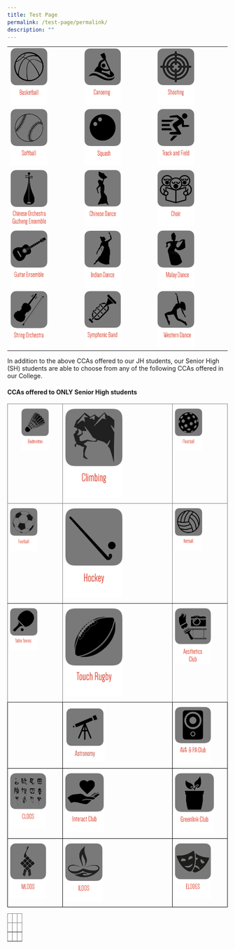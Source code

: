 ```yaml
---
title: Test Page
permalink: /test-page/permalink/
description: ""
---
```

|  |  |  |
|---|---|---|
|<a href="https://moe-nationaljc-staging.netlify.app/co-curricular-activities/ccas-offered-to-both-jh-and-sh/basketball"><img style="width:55%" src="/images/c1.png"></a>  |<a href="https://moe-nationaljc-staging.netlify.app/co-curricular-activities/ccas-offered-to-both-jh-and-sh/canoeing-and-dragon-boating"><img style="width:55%" src="/images/c2.png"></a>  | <a href="https://moe-nationaljc-staging.netlify.app/co-curricular-activities/ccas-offered-to-both-jh-and-sh/shooting-club"><img style="width:55%" src="/images/c3.png"></a> |
|<a href="https://moe-nationaljc-staging.netlify.app/co-curricular-activities/ccas-offered-to-both-jh-and-sh/softball"><img style="width:55%" src="/images/c4.png"></a>  | <a href="https://moe-nationaljc-staging.netlify.app/co-curricular-activities/ccas-offered-to-both-jh-and-sh/squash"><img style="width:55%" src="/images/c5.png"></a> | <a href="https://moe-nationaljc-staging.netlify.app/co-curricular-activities/ccas-offered-to-both-jh-and-sh/track-and-field-and-cross-country"><img style="width:55%" src="/images/c6.png"></a> |
| <a href="https://moe-nationaljc-staging.netlify.app/co-curricular-activities/ccas-offered-to-both-jh-and-sh/co-and-ge"><img style="width:55%" src="/images/c7.png"></a> | <a href="https://moe-nationaljc-staging.netlify.app/co-curricular-activities/clubs-and-societies/chinese-dance"><img style="width:55%" src="/images/c8.png"></a> | <a href="https://moe-nationaljc-staging.netlify.app/co-curricular-activities/clubs-and-societies/choir"><img style="width:55%" src="/images/c9.png"></a> |
|<a href="https://moe-nationaljc-staging.netlify.app/co-curricular-activities/clubs-and-societies/guitar-ensemble"><img style="width:55%" src="/images/c10.png"></a>  | <a href="https://moe-nationaljc-staging.netlify.app/co-curricular-activities/clubs-and-societies/indian-dance"><img style="width:55%" src="/images/c11.png"></a> | <a href="https://moe-nationaljc-staging.netlify.app/co-curricular-activities/clubs-and-societies/malay-dance"><img style="width:55%" src="/images/c12.png"></a> |
| <a href="https://moe-nationaljc-staging.netlify.app/co-curricular-activities/clubs-and-societies/string-orchestra"><img style="width:55%" src="/images/c13.png"></a> | <a href="https://moe-nationaljc-staging.netlify.app/co-curricular-activities/clubs-and-societies/symphonic-band"><img style="width:55%" src="/images/c14.png"></a> | <a href="https://moe-nationaljc-staging.netlify.app/co-curricular-activities/clubs-and-societies/western-dance"><img style="width:55%" src="/images/c15.png"></a> |
 
 
 In addition to the above CCAs offered to our JH students, our Senior High (SH) students are able to choose from any of the following CCAs offered in our College.

#### CCAs offered to ONLY Senior High students


<style type="text/css">
.tg  {border-collapse:collapse;border-spacing:0;}
.tg td{border-color:black;border-style:solid;border-width:1px;font-family:Arial, sans-serif;font-size:14px;
  overflow:hidden;padding:10px 5px;word-break:normal;}
.tg th{border-color:black;border-style:solid;border-width:1px;font-family:Arial, sans-serif;font-size:14px;
  font-weight:normal;overflow:hidden;padding:10px 5px;word-break:normal;}
.tg .tg-c3ow{border-color:inherit;text-align:center;vertical-align:top}
.tg .tg-0pky{border-color:inherit;text-align:left;vertical-align:top}
.tg .tg-0lax{text-align:left;vertical-align:top}
</style>
<table class="tg">
<thead>
  <tr>
    <th class="tg-c3ow"><a href="https://moe-nationaljc-staging.netlify.app/co-curricular-activities/clubs-and-societies/badminton"><img style="width:55%" src="/images/c16.png"></a></th>
    <th class="tg-0pky"><a href="https://moe-nationaljc-staging.netlify.app/co-curricular-activities/clubs-and-societies/climbing"><img style="width:55%" src="/images/c17.png"></a></th>
    <th class="tg-0pky"><a href="https://moe-nationaljc-staging.netlify.app/co-curricular-activities/clubs-and-societies/floorball"><img style="width:55%" src="/images/c18.png"></a></th>
  </tr>
</thead>
<tbody>
  <tr>
    <td class="tg-0pky"><a href="https://moe-nationaljc-staging.netlify.app/co-curricular-activities/clubs-and-societies/football"><img style="width:55%" src="/images/c19.png"></a></td>
    <td class="tg-0pky"><a href="https://moe-nationaljc-staging.netlify.app/co-curricular-activities/clubs-and-societies/hockey"><img style="width:55%" src="/images/c20.png"></a></td>
    <td class="tg-0pky"><a href="https://moe-nationaljc-staging.netlify.app/co-curricular-activities/clubs-and-societies/netball"><img style="width:55%" src="/images/c21.png"></a></td>
  </tr>
  <tr>
    <td class="tg-0pky"><a href="https://moe-nationaljc-staging.netlify.app/co-curricular-activities/clubs-and-societies/table-tennis"><img style="width:55%" src="/images/c22.png"></a></td>
    <td class="tg-0pky"><a href="https://moe-nationaljc-staging.netlify.app/co-curricular-activities/clubs-and-societies/touch-rugby"><img style="width:55%" src="/images/c23.png"></a></td>
    <td class="tg-0pky"><a href="https://moe-nationaljc-staging.netlify.app/co-curricular-activities/Clubs-and-Societies/aesthetics-club/"><img style="width:72%" src="/images/c24.png"></a></td>
  </tr>
  <tr>
    <td class="tg-0lax"></td>
    <td class="tg-0lax"><a href="https://moe-nationaljc-staging.netlify.app/co-curricular-activities/clubs-and-societies/astronomy-club"><img style="width:38%" src="/images/astro%20logo.jpeg"></a></td>
    <td class="tg-0lax"><a href="https://moe-nationaljc-staging.netlify.app/co-curricular-activities/clubs-and-societies/ava-and-pa-club"><img style="width:72%" src="/images/c26.png"></a></td>
  </tr>
  <tr>
    <td class="tg-0lax"><a href="https://moe-nationaljc-staging.netlify.app/co-curricular-activities/clubs-and-societies/cldds"><img style="width:72%" src="/images/c27.png"></a></td>
    <td class="tg-0lax"><a href="https://moe-nationaljc-staging.netlify.app/co-curricular-activities/clubs-and-societies/interact-club"><img style="width:37%" src="/images/c28.png"></a></td>
    <td class="tg-0lax"><a href="https://moe-nationaljc-staging.netlify.app/co-curricular-activities/clubs-and-societies/greenlink-club"><img style="width:78%" src="/images/c33.png"></a></td>
  </tr>
  <tr>
    <td class="tg-0lax"><a href="https://moe-nationaljc-staging.netlify.app/co-curricular-activities/clubs-and-societies/malay-cultural-society"><img style="width:72%" src="/images/c30.png"></a></td>
    <td class="tg-0lax"><a href="https://moe-nationaljc-staging.netlify.app/co-curricular-activities/clubs-and-societies/ildds"><img style="width:36%" src="/images/c31.png"></a></td>
    <td class="tg-0lax"><a href="https://moe-nationaljc-staging.netlify.app/co-curricular-activities/clubs-and-societies/elddes"><img style="width:72%" src="/images/c32.png"></a></td>
  </tr>
</tbody>
</table>


<style type="text/css">
.tg  {border-collapse:collapse;border-spacing:0;}
.tg td{border-color:black;border-style:solid;border-width:1px;font-family:Arial, sans-serif;font-size:14px;
  overflow:hidden;padding:10px 5px;word-break:normal;}
.tg th{border-color:black;border-style:solid;border-width:1px;font-family:Arial, sans-serif;font-size:14px;
  font-weight:normal;overflow:hidden;padding:10px 5px;word-break:normal;}
.tg .tg-c3ow{border-color:inherit;text-align:center;vertical-align:top}
.tg .tg-0pky{border-color:inherit;text-align:left;vertical-align:top}
</style>
<table class="tg">
<thead>
  <tr>
    <th class="tg-c3ow"></th>
    <th class="tg-0pky"></th>
    <th class="tg-0pky"></th>
  </tr>
</thead>
<tbody>
  <tr>
    <td class="tg-0pky"></td>
    <td class="tg-0pky"></td>
    <td class="tg-0pky"></td>
  </tr>
  <tr>
    <td class="tg-0pky"></td>
    <td class="tg-0pky"></td>
    <td class="tg-0pky"></td>
  </tr>
</tbody>
</table>